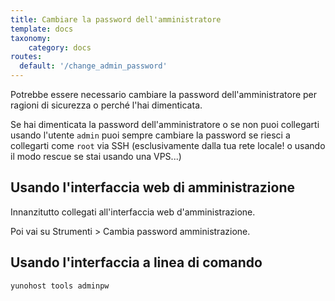 ```yaml
---
title: Cambiare la password dell'amministratore
template: docs
taxonomy:
    category: docs
routes:
  default: '/change_admin_password'
---
```


Potrebbe essere necessario cambiare la password dell'amministratore per ragioni di sicurezza o perché l'hai dimenticata.

Se hai dimenticata la password dell'amministratore o se non puoi collegarti usando l'utente `admin` puoi sempre cambiare la password se riesci a collegarti come `root` via SSH (esclusivamente dalla tua rete locale! o usando il modo rescue se stai usando una VPS...)

## Usando l'interfaccia web di amministrazione

Innanzitutto collegati all'interfaccia web d'amministrazione.

Poi vai su Strumenti > Cambia password amministrazione.


## Usando l'interfaccia a linea di comando


```bash
yunohost tools adminpw
```

